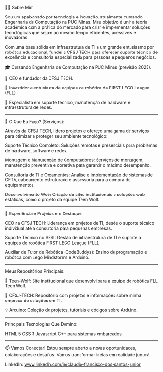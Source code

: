<!--
**CFSJCODE/CFSJCODE** is a ✨ _special_ ✨ repository because its `README.md` (this file) appears on your GitHub profile.

Here are some ideas to get you started:

- 🔭 I’m currently working on ...
- 🌱 I’m currently learning ...
- 👯 I’m looking to collaborate on ...
- 🤔 I’m looking for help with ...
- 💬 Ask me about ...
- 📫 How to reach me: ...
- 😄 Pronouns: ...
- ⚡ Fun fact: ...
-->

👨‍💻 Sobre Mim

Sou um apaixonado por tecnologia e inovação, atualmente cursando Engenharia de Computação na PUC Minas. 
Meu objetivo é unir a teoria acadêmica com a prática do mercado para criar e implementar soluções tecnológicas que sejam ao mesmo tempo eficientes, acessíveis e inovadoras.

Com uma base sólida em infraestrutura de TI e um grande entusiasmo por robótica educacional, fundei a CFSJ TECH para oferecer suporte técnico de excelência e consultoria especializada para pessoas e pequenos negócios.

🎓 Cursando Engenharia de Computação na PUC Minas (previsão 2025).

🚀 CEO e fundador da CFSJ TECH.

🤖 Investidor e entusiasta de equipes de robótica da FIRST LEGO League (FLL).

🔧 Especialista em suporte técnico, manutenção de hardware e infraestrutura de redes.

---------------------------------------------------------------------------------------------------------------------------------------------------------------------------------------------------------------------------------

🚀 O Que Eu Faço? (Serviços):

Através da CFSJ TECH, lidero projetos e ofereço uma gama de serviços para otimizar e proteger seu ambiente tecnológico:

Suporte Técnico Completo: Soluções remotas e presenciais para problemas de hardware, software e redes.

Montagem e Manutenção de Computadores: Serviços de montagem, manutenção preventiva e corretiva para garantir o máximo desempenho.

Consultoria de TI e Orçamentos: Análise e implementação de sistemas de CFTV, cabeamento estruturado e assessoria para a compra de equipamentos.

Desenvolvimento Web: Criação de sites institucionais e soluções web estáticas, como o projeto da equipe Teen Wolf.

---------------------------------------------------------------------------------------------------------------------------------------------------------------------------------------------------------------------------------

💼 Experiência e Projetos em Destaque:

CEO na CFSJ TECH: Liderança em projetos de TI, desde o suporte técnico individual até a consultoria para pequenas empresas.

Suporte Técnico no SESI: Gestão de infraestrutura de TI e suporte a equipes de robótica FIRST LEGO League (FLL).

Auxiliar de Tutor de Robótica (CodeBuddys): Ensino de programação e robótica com Lego Mindstorms e Arduino.

---------------------------------------------------------------------------------------------------------------------------------------------------------------------------------------------------------------------------------

Meus Repositórios Principais:

🐺 Teen-Wolf: Site institucional que desenvolvi para a equipe de robótica FLL Teen Wolf.

🔧 CFSJ-TECH: Repositório com projetos e informações sobre minha empresa de soluções em TI.

💡 Arduino: Coleção de projetos, tutoriais e códigos sobre Arduino.

---------------------------------------------------------------------------------------------------------------------------------------------------------------------------------------------------------------------------------

Principais Tecnologias Que Domino:

HTML 5 
CSS 3
Javascript
C++ para sistemas embarcados

---------------------------------------------------------------------------------------------------------------------------------------------------------------------------------------------------------------------------------

📫 Vamos Conectar!
Estou sempre aberto a novas oportunidades, colaborações e desafios. Vamos transformar ideias em realidade juntos!

LinkedIn: www.linkedin.com/in/claudio-francisco-dos-santos-junior
